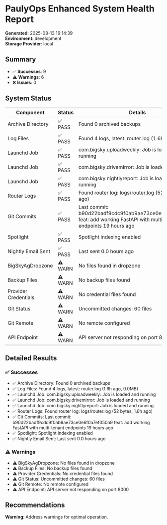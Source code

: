 # PaulyOps Enhanced System Health Report

**Generated**: 2025-08-13 16:14:39  
**Environment**: development  
**Storage Provider**: local

## Summary

- ✅ **Successes**: 9
- ⚠️  **Warnings**: 6
- ❌ **Issues**: 0

## System Status

| Component | Status | Details |
|-----------|--------|---------|
| Archive Directory | ✅ PASS | Found 0 archived backups |
| Log Files | ✅ PASS | Found 4 logs, latest: router.log (1.6h ago, 0.0MB) |
| Launchd Job | ✅ PASS | com.bigsky.uploadweekly: Job is loaded and running |
| Launchd Job | ✅ PASS | com.bigsky.drivemirror: Job is loaded and running |
| Launchd Job | ✅ PASS | com.bigsky.nightlyreport: Job is loaded and running |
| Router Logs | ✅ PASS | Found router log: logs/router.log (52 bytes, 1.6h ago) |
| Git Commits | ✅ PASS | Last commit: b90d22badf9cdc9f0ab9ae73ce0e6f0a7ef050a9 feat: add working FastAPI with multi-tenant endpoints 19 hours ago |
| Spotlight | ✅ PASS | Spotlight indexing enabled |
| Nightly Email Sent | ✅ PASS | Last sent 0.0 hours ago |
|  BigSkyAgDropzone | ⚠️ WARN | No files found in dropzone |
|  Backup Files | ⚠️ WARN | No backup files found |
|  Provider Credentials | ⚠️ WARN | No credential files found |
|  Git Status | ⚠️ WARN | Uncommitted changes: 60 files |
|  Git Remote | ⚠️ WARN | No remote configured |
|  API Endpoint | ⚠️ WARN | API server not responding on port 8000 |

## Detailed Results

### ✅ Successes
- ✅ Archive Directory: Found 0 archived backups
- ✅ Log Files: Found 4 logs, latest: router.log (1.6h ago, 0.0MB)
- ✅ Launchd Job: com.bigsky.uploadweekly: Job is loaded and running
- ✅ Launchd Job: com.bigsky.drivemirror: Job is loaded and running
- ✅ Launchd Job: com.bigsky.nightlyreport: Job is loaded and running
- ✅ Router Logs: Found router log: logs/router.log (52 bytes, 1.6h ago)
- ✅ Git Commits: Last commit: b90d22badf9cdc9f0ab9ae73ce0e6f0a7ef050a9 feat: add working FastAPI with multi-tenant endpoints 19 hours ago
- ✅ Spotlight: Spotlight indexing enabled
- ✅ Nightly Email Sent: Last sent 0.0 hours ago

### ⚠️  Warnings
- ⚠️  BigSkyAgDropzone: No files found in dropzone
- ⚠️  Backup Files: No backup files found
- ⚠️  Provider Credentials: No credential files found
- ⚠️  Git Status: Uncommitted changes: 60 files
- ⚠️  Git Remote: No remote configured
- ⚠️  API Endpoint: API server not responding on port 8000

## Recommendations
**Warning**: Address warnings for optimal operation.

